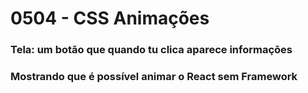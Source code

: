 # 0504 - CSS Animações

### Tela: um botão que quando tu clica aparece informações

### Mostrando que é possível animar o React sem Framework
